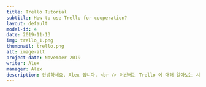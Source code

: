 ```yaml
---
title: Trello Tutorial
subtitle: How to use Trello for cooperation?
layout: default
modal-id: 4
date: 2019-11-13
img: trello_1.png
thumbnail: trello.png
alt: image-alt
project-date: November 2019
writer: Alex
manager: Alex
description: 안녕하세요, Alex 입니다. <br /> 이번에는 Trello 에 대해 알아보는 시간을 가질건데요, <br /> Trello는 프로젝트간의 적절한 조율을 위해 사용됩니다.<br /><br /> <img src="/img/portfolio/trello_2.PNG" width="90%"></img><br /><br />  다음은 제가 회사에서 일할 때 썼던 방식이고, <br />주간 업무 진행사항에 대해 이런식으로 진행중인지, 끝마쳤는지에 대해  적었었습니다. <br />트렐로는 팀, 프로젝트 별로 많은 활용 방식이 있고, 프로젝트성향에 많이 영향을 받기 때문에<br /> 프로젝트마다 명세하는 것을 직접 보면서 배우는 것이 중요합니다.<br /> 좀더 자세한 설명은 링크를 통해 남깁니다.<br /> <a href =https://contentsfree.com/%ED%8A%B8%EB%A0%90%EB%A1%9C-%EC%82%AC%EC%9A%A9%EB%B2%95-%ED%99%9C%EC%9A%A9-%EA%B0%80%EC%9D%B4%EB%93%9C-%EC%B4%9D%EC%A0%95%EB%A6%AC/>트렐로 </a><br /> <br /> 잘 이해 하셨다면, <br /> https://trello.com/b/XcA3AcKc<br /> <br /> <br /> 다음은 팀의 초대 링크입니다. 화이팅입니다!<br /> 
---
```

